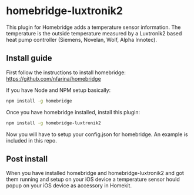 # homebridge-luxtronik2

This plugin for Homebridge adds a temperature sensor information. The temperature is the outside temperature measured by a Luxtronik2 based heat pump controller (Siemens, Novelan, Wolf, Alpha Innotec).

## Install guide
First follow the instructions to install homebridge: https://github.com/nfarina/homebridge

If you have Node and NPM setup basically:
```bash
npm install -g homebridge
```

Once you have homebridge installed, install this plugin:

```bash
npm install -g homebridge-luxtronik2
```

Now you will have to setup your config.json for homebridge. An example
is included in this repo.

## Post install
When you have installed homebridge and homebridge-luxtronik2 and got them running
and setup on your iOS device a temperature sensor hould popup on your iOS device 
as accessory in Homekit.


